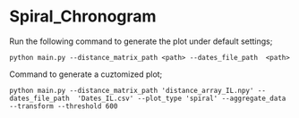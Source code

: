 # Spiral_Chronogram

Run the following command to generate the plot under default settings;

`python main.py --distance_matrix_path <path> --dates_file_path  <path>` 

Command to generate a cuztomized plot;

`python main.py --distance_matrix_path 'distance_array_IL.npy' --dates_file_path  'Dates_IL.csv' --plot_type 'spiral' --aggregate_data --transform --threshold 600` 
